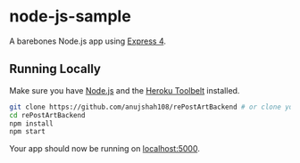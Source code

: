 # node-js-sample

A barebones Node.js app using [Express 4](http://expressjs.com/).

## Running Locally

Make sure you have [Node.js](http://nodejs.org/) and the [Heroku Toolbelt](https://toolbelt.heroku.com/) installed.

```sh
git clone https://github.com/anujshah108/rePostArtBackend # or clone your own fork
cd rePostArtBackend
npm install
npm start
```

Your app should now be running on [localhost:5000](http://localhost:5000/).


